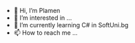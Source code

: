 - 👋 Hi, I’m Plamen
- 👀 I’m interested in ...
- 🌱 I’m currently learning C# in SoftUni.bg
- 📫 How to reach me ...

<!---
pstoinov/pstoinov is a ✨ special ✨ repository because its `README.md` (this file) appears on your GitHub profile.
You can click the Preview link to take a look at your changes.
--->
